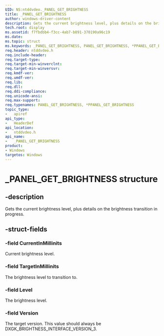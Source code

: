 ```yaml
---
UID: NS:ntddvdeo._PANEL_GET_BRIGHTNESS
title: _PANEL_GET_BRIGHTNESS
author: windows-driver-content
description: Gets the current brightness level, plus details on the brightness transition in progress.
tech.root: display
ms.assetid: f7fbdbb4-f3cc-4ab7-b891-370190a96c19
ms.date:
ms.topic: struct
ms.keywords: _PANEL_GET_BRIGHTNESS, PANEL_GET_BRIGHTNESS, *PPANEL_GET_BRIGHTNESS,
req.header: ntddvdeo.h
req.include-header:
req.target-type:
req.target-min-winverclnt:
req.target-min-winversvr:
req.kmdf-ver:
req.umdf-ver:
req.lib:
req.dll:
req.ddi-compliance:
req.unicode-ansi:
req.max-support:
req.typenames: PANEL_GET_BRIGHTNESS, *PPANEL_GET_BRIGHTNESS
topic_type:
-	apiref
api_type:
-	HeaderDef
api_location:
-	ntddvdeo.h
api_name:
-	_PANEL_GET_BRIGHTNESS
product: 
- Windows
targetos: Windows
---
```


# _PANEL_GET_BRIGHTNESS structure

## -description

Gets the current brightness level, plus details on the brightness transition in progress.

## -struct-fields

### -field CurrentInMillinits

Current brightness level.

### -field TargetInMillinits

The brightness level to transition to.

### -field Level

The brightness level.

### -field Version

The target version. This value should always be DXGK_BRIGHTNESS_INTERFACE_VERSION_3.

